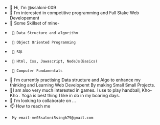 - 👋 Hi, I’m @ssaloni-009
- 👀 I’m interested in competitive programming and Full Stake Web Developement
- 💞️ Some Skillset of mine-
-      🌱 Data Structure and algorithm
-      🌱 Object Oriented Programming
-      🌱 SQL
-      🌱 Html, Css, Jawascript, NodeJs(Basics)
-      🌱 Computer Fundamentals
- 🌱 I’m currently practising Data structure and Algo to enhance my thinking  and Learning Web Developemt By making Small Small Projects.
- 👀I am also very much interested in games. I use to play handball, Kho-Kho . Yoga is best thing I like in do in my boaring days.
- 💞️ I’m looking to collaborate on ...
- 📫 How to reach me
-      My email-me03saloni5singh79@gmail.com

<!---
ssaloni-009/ssaloni-009 is a ✨ special ✨ repository because its `README.md` (this file) appears on your GitHub profile.
You can click the Preview link to take a look at your changes.
--->
